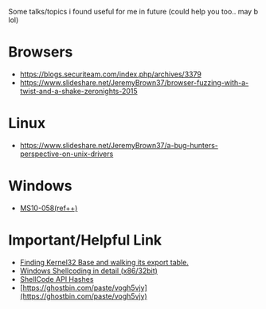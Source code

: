 Some talks/topics i found useful for me in future (could help you too.. may b lol) 

Browsers
========
* https://blogs.securiteam.com/index.php/archives/3379
* https://www.slideshare.net/JeremyBrown37/browser-fuzzing-with-a-twist-and-a-shake-zeronights-2015

Linux
======
* https://www.slideshare.net/JeremyBrown37/a-bug-hunters-perspective-on-unix-drivers

Windows
=======
* [MS10-058(ref++)](http://doar-e.github.io/blog/2014/03/11/first-dip-into-the-kernel-pool-ms10-058/)

Important/Helpful Link
=======================

* [Finding Kernel32 Base and walking its export table.](http://www.rohitab.com/discuss/topic/38717-quick-tutorial-finding-kernel32-base-and-walking-its-export-table/)
* [Windows Shellcoding in detail (x86/32bit)](http://www.hick.org/code/skape/papers/win32-shellcode.pdf)
* [ShellCode API Hashes](https://www.scriptjunkie.us/2010/03/shellcode-api-hashes/)
* [https://ghostbin.com/paste/vogh5vjy](https://ghostbin.com/paste/vogh5vjy)
